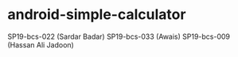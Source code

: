 # android-simple-calculator
SP19-bcs-022 (Sardar Badar)
SP19-bcs-033 (Awais)
SP19-bcs-009 (Hassan Ali Jadoon)


